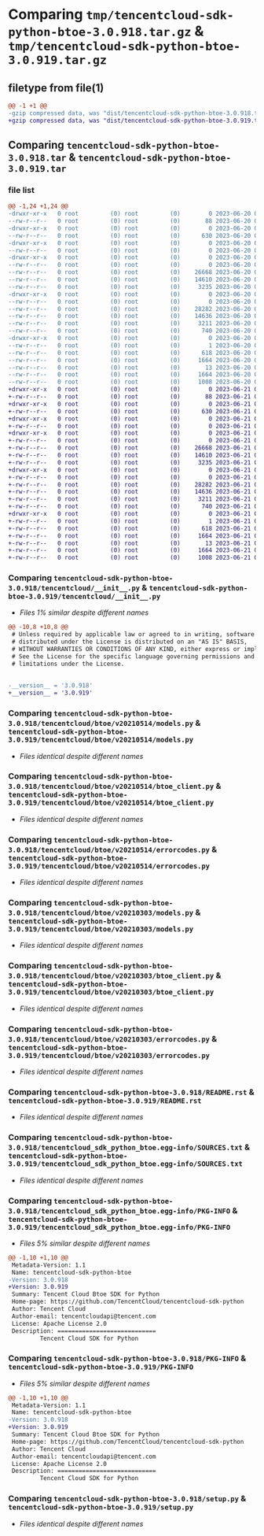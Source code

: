 # Comparing `tmp/tencentcloud-sdk-python-btoe-3.0.918.tar.gz` & `tmp/tencentcloud-sdk-python-btoe-3.0.919.tar.gz`

## filetype from file(1)

```diff
@@ -1 +1 @@
-gzip compressed data, was "dist/tencentcloud-sdk-python-btoe-3.0.918.tar", last modified: Tue Jun 20 02:34:30 2023, max compression
+gzip compressed data, was "dist/tencentcloud-sdk-python-btoe-3.0.919.tar", last modified: Wed Jun 21 00:18:59 2023, max compression
```

## Comparing `tencentcloud-sdk-python-btoe-3.0.918.tar` & `tencentcloud-sdk-python-btoe-3.0.919.tar`

### file list

```diff
@@ -1,24 +1,24 @@
-drwxr-xr-x   0 root         (0) root         (0)        0 2023-06-20 02:34:30.000000 tencentcloud-sdk-python-btoe-3.0.918/
--rw-r--r--   0 root         (0) root         (0)       88 2023-06-20 02:34:30.000000 tencentcloud-sdk-python-btoe-3.0.918/setup.cfg
-drwxr-xr-x   0 root         (0) root         (0)        0 2023-06-20 02:34:30.000000 tencentcloud-sdk-python-btoe-3.0.918/tencentcloud/
--rw-r--r--   0 root         (0) root         (0)      630 2023-06-20 02:34:30.000000 tencentcloud-sdk-python-btoe-3.0.918/tencentcloud/__init__.py
-drwxr-xr-x   0 root         (0) root         (0)        0 2023-06-20 02:34:30.000000 tencentcloud-sdk-python-btoe-3.0.918/tencentcloud/btoe/
--rw-r--r--   0 root         (0) root         (0)        0 2023-06-20 02:34:30.000000 tencentcloud-sdk-python-btoe-3.0.918/tencentcloud/btoe/__init__.py
-drwxr-xr-x   0 root         (0) root         (0)        0 2023-06-20 02:34:30.000000 tencentcloud-sdk-python-btoe-3.0.918/tencentcloud/btoe/v20210514/
--rw-r--r--   0 root         (0) root         (0)        0 2023-06-20 02:34:30.000000 tencentcloud-sdk-python-btoe-3.0.918/tencentcloud/btoe/v20210514/__init__.py
--rw-r--r--   0 root         (0) root         (0)    26668 2023-06-20 02:34:30.000000 tencentcloud-sdk-python-btoe-3.0.918/tencentcloud/btoe/v20210514/models.py
--rw-r--r--   0 root         (0) root         (0)    14610 2023-06-20 02:34:30.000000 tencentcloud-sdk-python-btoe-3.0.918/tencentcloud/btoe/v20210514/btoe_client.py
--rw-r--r--   0 root         (0) root         (0)     3235 2023-06-20 02:34:30.000000 tencentcloud-sdk-python-btoe-3.0.918/tencentcloud/btoe/v20210514/errorcodes.py
-drwxr-xr-x   0 root         (0) root         (0)        0 2023-06-20 02:34:30.000000 tencentcloud-sdk-python-btoe-3.0.918/tencentcloud/btoe/v20210303/
--rw-r--r--   0 root         (0) root         (0)        0 2023-06-20 02:34:30.000000 tencentcloud-sdk-python-btoe-3.0.918/tencentcloud/btoe/v20210303/__init__.py
--rw-r--r--   0 root         (0) root         (0)    28282 2023-06-20 02:34:30.000000 tencentcloud-sdk-python-btoe-3.0.918/tencentcloud/btoe/v20210303/models.py
--rw-r--r--   0 root         (0) root         (0)    14636 2023-06-20 02:34:30.000000 tencentcloud-sdk-python-btoe-3.0.918/tencentcloud/btoe/v20210303/btoe_client.py
--rw-r--r--   0 root         (0) root         (0)     3211 2023-06-20 02:34:30.000000 tencentcloud-sdk-python-btoe-3.0.918/tencentcloud/btoe/v20210303/errorcodes.py
--rw-r--r--   0 root         (0) root         (0)      740 2023-06-20 02:34:30.000000 tencentcloud-sdk-python-btoe-3.0.918/README.rst
-drwxr-xr-x   0 root         (0) root         (0)        0 2023-06-20 02:34:30.000000 tencentcloud-sdk-python-btoe-3.0.918/tencentcloud_sdk_python_btoe.egg-info/
--rw-r--r--   0 root         (0) root         (0)        1 2023-06-20 02:34:30.000000 tencentcloud-sdk-python-btoe-3.0.918/tencentcloud_sdk_python_btoe.egg-info/dependency_links.txt
--rw-r--r--   0 root         (0) root         (0)      618 2023-06-20 02:34:30.000000 tencentcloud-sdk-python-btoe-3.0.918/tencentcloud_sdk_python_btoe.egg-info/SOURCES.txt
--rw-r--r--   0 root         (0) root         (0)     1664 2023-06-20 02:34:30.000000 tencentcloud-sdk-python-btoe-3.0.918/tencentcloud_sdk_python_btoe.egg-info/PKG-INFO
--rw-r--r--   0 root         (0) root         (0)       13 2023-06-20 02:34:30.000000 tencentcloud-sdk-python-btoe-3.0.918/tencentcloud_sdk_python_btoe.egg-info/top_level.txt
--rw-r--r--   0 root         (0) root         (0)     1664 2023-06-20 02:34:30.000000 tencentcloud-sdk-python-btoe-3.0.918/PKG-INFO
--rw-r--r--   0 root         (0) root         (0)     1008 2023-06-20 02:34:30.000000 tencentcloud-sdk-python-btoe-3.0.918/setup.py
+drwxr-xr-x   0 root         (0) root         (0)        0 2023-06-21 00:18:59.000000 tencentcloud-sdk-python-btoe-3.0.919/
+-rw-r--r--   0 root         (0) root         (0)       88 2023-06-21 00:18:59.000000 tencentcloud-sdk-python-btoe-3.0.919/setup.cfg
+drwxr-xr-x   0 root         (0) root         (0)        0 2023-06-21 00:18:59.000000 tencentcloud-sdk-python-btoe-3.0.919/tencentcloud/
+-rw-r--r--   0 root         (0) root         (0)      630 2023-06-21 00:18:59.000000 tencentcloud-sdk-python-btoe-3.0.919/tencentcloud/__init__.py
+drwxr-xr-x   0 root         (0) root         (0)        0 2023-06-21 00:18:59.000000 tencentcloud-sdk-python-btoe-3.0.919/tencentcloud/btoe/
+-rw-r--r--   0 root         (0) root         (0)        0 2023-06-21 00:18:59.000000 tencentcloud-sdk-python-btoe-3.0.919/tencentcloud/btoe/__init__.py
+drwxr-xr-x   0 root         (0) root         (0)        0 2023-06-21 00:18:59.000000 tencentcloud-sdk-python-btoe-3.0.919/tencentcloud/btoe/v20210514/
+-rw-r--r--   0 root         (0) root         (0)        0 2023-06-21 00:18:59.000000 tencentcloud-sdk-python-btoe-3.0.919/tencentcloud/btoe/v20210514/__init__.py
+-rw-r--r--   0 root         (0) root         (0)    26668 2023-06-21 00:18:59.000000 tencentcloud-sdk-python-btoe-3.0.919/tencentcloud/btoe/v20210514/models.py
+-rw-r--r--   0 root         (0) root         (0)    14610 2023-06-21 00:18:59.000000 tencentcloud-sdk-python-btoe-3.0.919/tencentcloud/btoe/v20210514/btoe_client.py
+-rw-r--r--   0 root         (0) root         (0)     3235 2023-06-21 00:18:59.000000 tencentcloud-sdk-python-btoe-3.0.919/tencentcloud/btoe/v20210514/errorcodes.py
+drwxr-xr-x   0 root         (0) root         (0)        0 2023-06-21 00:18:59.000000 tencentcloud-sdk-python-btoe-3.0.919/tencentcloud/btoe/v20210303/
+-rw-r--r--   0 root         (0) root         (0)        0 2023-06-21 00:18:59.000000 tencentcloud-sdk-python-btoe-3.0.919/tencentcloud/btoe/v20210303/__init__.py
+-rw-r--r--   0 root         (0) root         (0)    28282 2023-06-21 00:18:59.000000 tencentcloud-sdk-python-btoe-3.0.919/tencentcloud/btoe/v20210303/models.py
+-rw-r--r--   0 root         (0) root         (0)    14636 2023-06-21 00:18:59.000000 tencentcloud-sdk-python-btoe-3.0.919/tencentcloud/btoe/v20210303/btoe_client.py
+-rw-r--r--   0 root         (0) root         (0)     3211 2023-06-21 00:18:59.000000 tencentcloud-sdk-python-btoe-3.0.919/tencentcloud/btoe/v20210303/errorcodes.py
+-rw-r--r--   0 root         (0) root         (0)      740 2023-06-21 00:18:59.000000 tencentcloud-sdk-python-btoe-3.0.919/README.rst
+drwxr-xr-x   0 root         (0) root         (0)        0 2023-06-21 00:18:59.000000 tencentcloud-sdk-python-btoe-3.0.919/tencentcloud_sdk_python_btoe.egg-info/
+-rw-r--r--   0 root         (0) root         (0)        1 2023-06-21 00:18:59.000000 tencentcloud-sdk-python-btoe-3.0.919/tencentcloud_sdk_python_btoe.egg-info/dependency_links.txt
+-rw-r--r--   0 root         (0) root         (0)      618 2023-06-21 00:18:59.000000 tencentcloud-sdk-python-btoe-3.0.919/tencentcloud_sdk_python_btoe.egg-info/SOURCES.txt
+-rw-r--r--   0 root         (0) root         (0)     1664 2023-06-21 00:18:59.000000 tencentcloud-sdk-python-btoe-3.0.919/tencentcloud_sdk_python_btoe.egg-info/PKG-INFO
+-rw-r--r--   0 root         (0) root         (0)       13 2023-06-21 00:18:59.000000 tencentcloud-sdk-python-btoe-3.0.919/tencentcloud_sdk_python_btoe.egg-info/top_level.txt
+-rw-r--r--   0 root         (0) root         (0)     1664 2023-06-21 00:18:59.000000 tencentcloud-sdk-python-btoe-3.0.919/PKG-INFO
+-rw-r--r--   0 root         (0) root         (0)     1008 2023-06-21 00:18:59.000000 tencentcloud-sdk-python-btoe-3.0.919/setup.py
```

### Comparing `tencentcloud-sdk-python-btoe-3.0.918/tencentcloud/__init__.py` & `tencentcloud-sdk-python-btoe-3.0.919/tencentcloud/__init__.py`

 * *Files 1% similar despite different names*

```diff
@@ -10,8 +10,8 @@
 # Unless required by applicable law or agreed to in writing, software
 # distributed under the License is distributed on an "AS IS" BASIS,
 # WITHOUT WARRANTIES OR CONDITIONS OF ANY KIND, either express or implied.
 # See the License for the specific language governing permissions and
 # limitations under the License.
 
 
-__version__ = '3.0.918'
+__version__ = '3.0.919'
```

### Comparing `tencentcloud-sdk-python-btoe-3.0.918/tencentcloud/btoe/v20210514/models.py` & `tencentcloud-sdk-python-btoe-3.0.919/tencentcloud/btoe/v20210514/models.py`

 * *Files identical despite different names*

### Comparing `tencentcloud-sdk-python-btoe-3.0.918/tencentcloud/btoe/v20210514/btoe_client.py` & `tencentcloud-sdk-python-btoe-3.0.919/tencentcloud/btoe/v20210514/btoe_client.py`

 * *Files identical despite different names*

### Comparing `tencentcloud-sdk-python-btoe-3.0.918/tencentcloud/btoe/v20210514/errorcodes.py` & `tencentcloud-sdk-python-btoe-3.0.919/tencentcloud/btoe/v20210514/errorcodes.py`

 * *Files identical despite different names*

### Comparing `tencentcloud-sdk-python-btoe-3.0.918/tencentcloud/btoe/v20210303/models.py` & `tencentcloud-sdk-python-btoe-3.0.919/tencentcloud/btoe/v20210303/models.py`

 * *Files identical despite different names*

### Comparing `tencentcloud-sdk-python-btoe-3.0.918/tencentcloud/btoe/v20210303/btoe_client.py` & `tencentcloud-sdk-python-btoe-3.0.919/tencentcloud/btoe/v20210303/btoe_client.py`

 * *Files identical despite different names*

### Comparing `tencentcloud-sdk-python-btoe-3.0.918/tencentcloud/btoe/v20210303/errorcodes.py` & `tencentcloud-sdk-python-btoe-3.0.919/tencentcloud/btoe/v20210303/errorcodes.py`

 * *Files identical despite different names*

### Comparing `tencentcloud-sdk-python-btoe-3.0.918/README.rst` & `tencentcloud-sdk-python-btoe-3.0.919/README.rst`

 * *Files identical despite different names*

### Comparing `tencentcloud-sdk-python-btoe-3.0.918/tencentcloud_sdk_python_btoe.egg-info/SOURCES.txt` & `tencentcloud-sdk-python-btoe-3.0.919/tencentcloud_sdk_python_btoe.egg-info/SOURCES.txt`

 * *Files identical despite different names*

### Comparing `tencentcloud-sdk-python-btoe-3.0.918/tencentcloud_sdk_python_btoe.egg-info/PKG-INFO` & `tencentcloud-sdk-python-btoe-3.0.919/tencentcloud_sdk_python_btoe.egg-info/PKG-INFO`

 * *Files 5% similar despite different names*

```diff
@@ -1,10 +1,10 @@
 Metadata-Version: 1.1
 Name: tencentcloud-sdk-python-btoe
-Version: 3.0.918
+Version: 3.0.919
 Summary: Tencent Cloud Btoe SDK for Python
 Home-page: https://github.com/TencentCloud/tencentcloud-sdk-python
 Author: Tencent Cloud
 Author-email: tencentcloudapi@tencent.com
 License: Apache License 2.0
 Description: ============================
         Tencent Cloud SDK for Python
```

### Comparing `tencentcloud-sdk-python-btoe-3.0.918/PKG-INFO` & `tencentcloud-sdk-python-btoe-3.0.919/PKG-INFO`

 * *Files 5% similar despite different names*

```diff
@@ -1,10 +1,10 @@
 Metadata-Version: 1.1
 Name: tencentcloud-sdk-python-btoe
-Version: 3.0.918
+Version: 3.0.919
 Summary: Tencent Cloud Btoe SDK for Python
 Home-page: https://github.com/TencentCloud/tencentcloud-sdk-python
 Author: Tencent Cloud
 Author-email: tencentcloudapi@tencent.com
 License: Apache License 2.0
 Description: ============================
         Tencent Cloud SDK for Python
```

### Comparing `tencentcloud-sdk-python-btoe-3.0.918/setup.py` & `tencentcloud-sdk-python-btoe-3.0.919/setup.py`

 * *Files identical despite different names*

